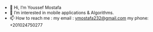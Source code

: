 - 👋 Hi, I’m Youssef Mostafa
- 👀 I’m interested in mobile applications & Algorithms.
- 📫 How to reach me : my email : ymostafa232@gmail.com 
                     my phone: +201024750277

<!---
youssef232/youssef232 is a ✨ special ✨ repository because its `README.md` (this file) appears on your GitHub profile.
You can click the Preview link to take a look at your changes.
--->
